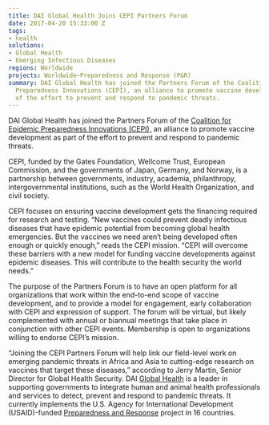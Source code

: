 ```yaml
---
title: DAI Global Health Joins CEPI Partners Forum
date: 2017-04-20 15:33:00 Z
tags:
- health
solutions:
- Global Health
- Emerging Infectious Diseases
regions: Worldwide
projects: Worldwide—Preparedness and Response (P&R)
summary: DAI Global Health has joined the Partners Forum of the Coalition for Epidemic
  Preparedness Innovations (CEPI), an alliance to promote vaccine development as part
  of the effort to prevent and respond to pandemic threats.
---
```


DAI Global Health has joined the Partners Forum of the [Coalition for Epidemic Preparedness Innovations (CEPI),](http://cepi.net/) an alliance to promote vaccine development as part of the effort to prevent and respond to pandemic threats.

CEPI, funded by the Gates Foundation, Wellcome Trust, European Commission, and the governments of Japan, Germany, and Norway, is a partnership between governments, industry, academia, philanthropy, intergovernmental institutions, such as the World Health Organization, and civil society.

CEPI focuses on ensuring vaccine development gets the financing required for research and testing. “New vaccines could prevent deadly infectious diseases that have epidemic potential from becoming global health emergencies. But the vaccines we need aren’t being developed often enough or quickly enough,” reads the CEPI mission. “CEPI will overcome these barriers with a new model for funding vaccine developments against epidemic diseases. This will contribute to the health security the world needs.”

The purpose of the Partners Forum is to have an open platform for all organizations that work within the end-to-end scope of vaccine development, and to provide a model for engagement, early collaboration with CEPI and expression of support. The forum will be virtual, but likely complemented with annual or biannual meetings that take place in conjunction with other CEPI events. Membership is open to organizations willing to endorse CEPI’s mission.

“Joining the CEPI Partners Forum will help link our field-level work on emerging pandemic threats in Africa and Asia to cutting-edge research on vaccines that target these diseases,” according to Jerry Martin, Senior Director for Global Health Security. DAI [Global Health](https://www.dai.com/our-work/solutions/global-health) is a leader in supporting governments to integrate human and animal health professionals and services to detect, prevent and respond to pandemic threats. It currently implements the U.S. Agency for International Development (USAID)-funded [Preparedness and Response](https://www.dai.com/our-work/projects/worldwide-preparedness-and-response-pr) project in 16 countries.